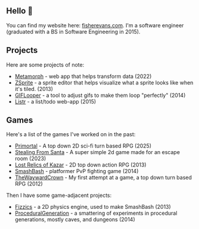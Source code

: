 ## Hello 👋

You can find my website here: [fisherevans.com](https://fisherevans.com/). I'm a software engineer (graduated with a BS in Software Engineering in 2015).

## Projects

Here are some projects of note:

- [Metamorph](https://github.com/fisherevans/metamorph) - web app that helps transform data (2022)
- [ZSprite](https://github.com/fisherevans/ZSprite) - a sprite editor that helps visualize what a sprite looks like when it's tiled. (2013)
- [GIFLooper](https://github.com/fisherevans/GIFLooper) - a tool to adjust gifs to make them loop "perfectly" (2014)
- [Listr](https://github.com/fisherevans/Listr) - a list/todo web-app (2015)

## Games

Here's a list of the games I've worked on in the past:

- [Primortal](https://github.com/fisherevans/project-f) - A top down 2D sci-fi turn based RPG (2025)
- [Stealing From Santa](https://github.com/fisherevans/stealing-from-santa) - A super simple 2d game made for an escape room (2023)
- [Lost Relics of Kazar](https://github.com/fisherevans/LRK) - 2D top down action RPG (2013)
- [SmashBash](https://github.com/fisherevans/SmashBash) - platformer PvP fighting game (2014)
- [TheWaywardCrown](https://github.com/fisherevans/TheWaywardCrown) - My first attempt at a game, a top down turn based RPG (2012)

Then I have some game-adjacent projects:

- [Fizzics](https://github.com/fisherevans/Fizzics) - a 2D physics engine, used to make SmashBash (2013)
- [ProceduralGeneration](https://github.com/fisherevans/ProceduralGeneration) - a smattering of experiments in procedural generations, mostly caves, and dungeons (2014)
